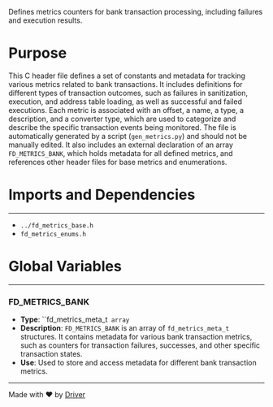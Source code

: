 <!--------------------------------------------------------------------------------->
<!-- IMPORTANT: This file is auto-generated by Driver (https://driver.ai). -------->
<!-- Manual edits may be overwritten on future commits. --------------------------->
<!--------------------------------------------------------------------------------->

Defines metrics counters for bank transaction processing, including failures and execution results.

# Purpose
This C header file defines a set of constants and metadata for tracking various metrics related to bank transactions. It includes definitions for different types of transaction outcomes, such as failures in sanitization, execution, and address table loading, as well as successful and failed executions. Each metric is associated with an offset, a name, a type, a description, and a converter type, which are used to categorize and describe the specific transaction events being monitored. The file is automatically generated by a script (`gen_metrics.py`) and should not be manually edited. It also includes an external declaration of an array `FD_METRICS_BANK`, which holds metadata for all defined metrics, and references other header files for base metrics and enumerations.
# Imports and Dependencies

---
- `../fd_metrics_base.h`
- `fd_metrics_enums.h`


# Global Variables

---
### FD\_METRICS\_BANK
- **Type**: ``fd_metrics_meta_t` array`
- **Description**: `FD_METRICS_BANK` is an array of `fd_metrics_meta_t` structures. It contains metadata for various bank transaction metrics, such as counters for transaction failures, successes, and other specific transaction states.
- **Use**: Used to store and access metadata for different bank transaction metrics.



---
Made with ❤️ by [Driver](https://www.driver.ai/)